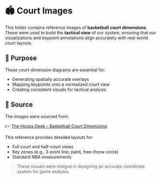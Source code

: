 # 🏟️ Court Images

This folder contains reference images of **basketball court dimensions**. These were used to build the **tactical view** of our system, ensuring that our visualizations and keypoint annotations align accurately with real-world court layouts.

## 📐 Purpose

These court dimension diagrams are essential for:
- Generating spatially accurate overlays
- Mapping keypoints onto a normalized court view
- Creating consistent visuals for tactical analysis

## 🔗 Source

The images were sourced from:

👉 [The Hoops Geek – Basketball Court Dimensions](https://www.thehoopsgeek.com/basketball-court-dimensions/)

This reference provides detailed layouts for:
- Full court and half-court views
- Key zones (e.g., 3-point line, paint, free-throw circle)
- Standard NBA measurements

> These visuals were integral in designing an accurate coordinate system for game analysis.
